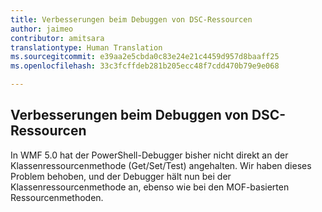 ```yaml
---
title: Verbesserungen beim Debuggen von DSC-Ressourcen
author: jaimeo
contributor: amitsara
translationtype: Human Translation
ms.sourcegitcommit: e39aa2e5cbda0c83e24e21c4459d957d8baaff25
ms.openlocfilehash: 33c3fcffdeb281b205ecc48f7cdd470b79e9e068

---
```



## Verbesserungen beim Debuggen von DSC-Ressourcen

In WMF 5.0 hat der PowerShell-Debugger bisher nicht direkt an der Klassenressourcenmethode (Get/Set/Test) angehalten.
Wir haben dieses Problem behoben, und der Debugger hält nun bei der Klassenressourcenmethode an, ebenso wie bei den MOF-basierten Ressourcenmethoden.



<!--HONumber=Jul16_HO3-->


